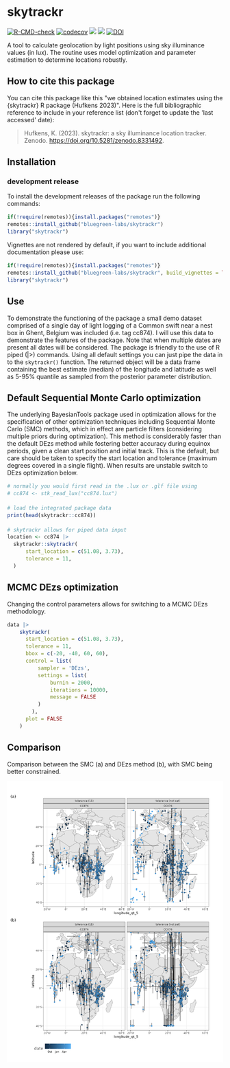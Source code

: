 # skytrackr

[![R-CMD-check](https://github.com/bluegreen-labs/skytrackr/workflows/R-CMD-check/badge.svg)](https://github.com/bluegreen-labs/skytrackr/actions)
[![codecov](https://codecov.io/gh/bluegreen-labs/skytrackr/branch/main/graph/badge.svg)](https://app.codecov.io/gh/bluegreen-labs/skytrackr)
![](https://cranlogs.r-pkg.org/badges/grand-total/skytrackr) 
![](https://www.r-pkg.org/badges/version/skytrackr)
[![DOI](https://zenodo.org/badge/DOI/10.5281/zenodo.8331492.svg)](https://doi.org/10.5281/zenodo.8331492)

A tool to calculate geolocation by light positions using sky illuminance values (in lux). The
 routine uses model optimization and parameter estimation to determine locations robustly.

## How to cite this package

You can cite this package like this "we obtained location estimates using the 
{skytrackr} R package (Hufkens 2023)". Here is the full
bibliographic reference to include in your reference list (don't forget
to update the 'last accessed' date):

> Hufkens, K. (2023). skytrackr: a sky illuminance location tracker. Zenodo. <https://doi.org/10.5281/zenodo.8331492>.

## Installation

### development release

To install the development releases of the package run the following
commands:

``` r
if(!require(remotes)){install.packages("remotes")}
remotes::install_github("bluegreen-labs/skytrackr")
library("skytrackr")
```

Vignettes are not rendered by default, if you want to include additional
documentation please use:

``` r
if(!require(remotes)){install.packages("remotes")}
remotes::install_github("bluegreen-labs/skytrackr", build_vignettes = TRUE)
library("skytrackr")
```

## Use

To demonstrate the functioning of the package a small demo dataset comprised of a single day of light logging of a Common swift near a nest box in Ghent, Belgium was included (i.e. tag cc874). I will use this data to demonstrate the features of the package. Note that when multiple dates are present all dates will be considered. The package is friendly to the use of R piped (|>) commands. Using all default settings you can just pipe the data in to the `skytrackr()` function. The returned object will be a data frame containing the best estimate (median) of the longitude and latitude as well as 5-95% quantile as sampled from the posterior parameter distribution.

## Default Sequential Monte Carlo optimization

The underlying BayesianTools package used in optimization allows for the specification of other optimization techniques including Sequential Monte Carlo (SMC) methods, which in effect are particle filters (considering multiple priors during optimization). This method is considerably faster than the default DEzs method while fostering better accuracy during equinox periods, given a clean start position and initial track. This is the default, but care should be taken to specify the start location and tolerance (maximum degrees covered in a single flight). When results are unstable switch to DEzs optimization below.

```r
# normally you would first read in the .lux or .glf file using
# cc874 <- stk_read_lux("cc874.lux")

# load the integrated package data
print(head(skytrackr::cc874))

# skytrackr allows for piped data input
location <- cc874 |>
  skytrackr::skytrackr(
      start_location = c(51.08, 3.73),
      tolerance = 11,
  )
```

## MCMC DEzs optimization

Changing the control parameters allows for switching to a MCMC DEzs methodology.

```r
data |>
    skytrackr(
      start_location = c(51.08, 3.73),
      tolerance = 11,
      bbox = c(-20, -40, 60, 60),
      control = list(
          sampler = 'DEzs',
          settings = list(
              burnin = 2000,
              iterations = 10000,
              message = FALSE
          )
        ),
      plot = FALSE
    )
```

## Comparison

Comparison between the SMC (a) and DEzs method (b), with SMC being better constrained.

![](https://github.com/bluegreen-labs/skytrackr/blob/main/smc_dezs_comparison.png)
